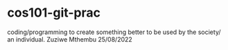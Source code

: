 # cos101-git-prac
coding/programming to create something better to be used by the society/ an individual.
Zuziwe Mthembu
25/08/2022
